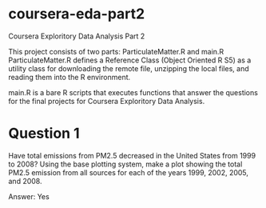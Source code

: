 # coursera-eda-part2
Coursera Exploritory Data Analysis Part 2

This project consists of two parts: ParticulateMatter.R and main.R
ParticulateMatter.R defines a Reference Class (Object Oriented R S5) as a
utility class for downloading the remote file, unzipping the local files, and reading them into the R environment.

main.R is a bare R scripts that executes functions that answer the questions for the final projects for Coursera Exploritory Data Analysis.

# Question 1
Have total emissions from PM2.5 decreased in the United States from 1999 to 2008? Using the base plotting system, make a plot showing the total PM2.5 emission from all sources for each of the years 1999, 2002, 2005, and 2008.

Answer: Yes
